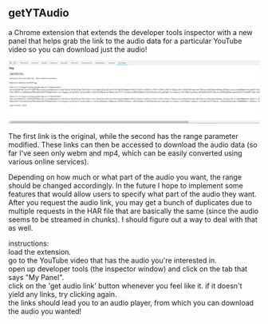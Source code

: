## getYTAudio
    
a Chrome extension that extends the developer tools inspector with a new panel that helps grab the link to the audio data for a particular YouTube video so you can download just the audio!    
    
![current look of the extension](screenshot.png "current look")    
    
The first link is the original, while the second has the range parameter modified. These links can then be accessed to download the audio data (so far I've seen only webm and mp4, which can be easily converted using various online services).    
    
Depending on how much or what part of the audio you want, the range should be changed accordingly. In the future I hope to implement some features that would allow users to specify what part of the audio they want. After you request the audio link, you may get a bunch of duplicates due to multiple requests in the HAR file that are basically the same (since the audio seems to be streamed in chunks). I should figure out a way to deal with that as well.    
    
instructions:    
load the extension.    
go to the YouTube video that has the audio you're interested in.    
open up developer tools (the inspector window) and click on the tab that says "My Panel".    
click on the 'get audio link' button whenever you feel like it. if it doesn't yield any links, try clicking again.    
the links should lead you to an audio player, from which you can download the audio you wanted!       

